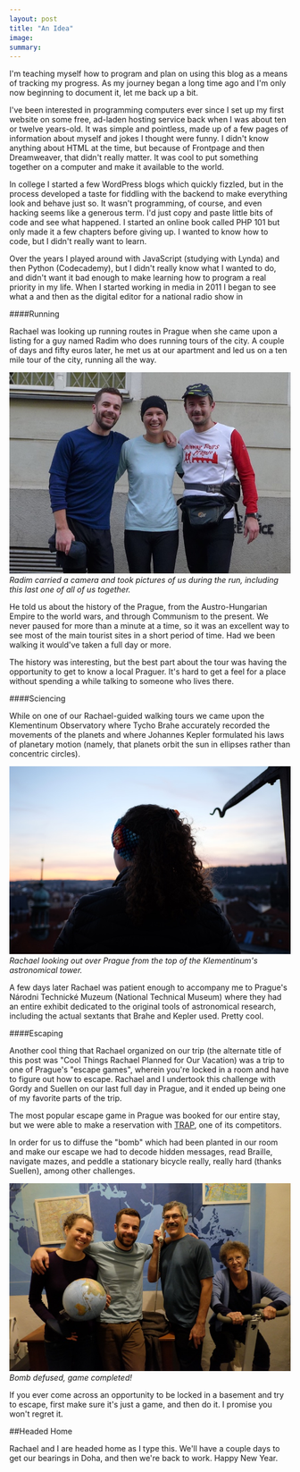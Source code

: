 ```yaml
---
layout: post
title: "An Idea"
image: 
summary:
---
```


I'm teaching myself how to program and plan on using this blog as a means of tracking my progress. As my journey began a long time ago and I'm only now beginning to document it, let me back up a bit.

I've been interested in programming computers ever since I set up my first website on some free, ad-laden hosting service back when I was about ten or twelve years-old. It was simple and pointless, made up of a few pages of information about myself and jokes I thought were funny. I didn't know anything about HTML at the time, but because of Frontpage and then Dreamweaver, that didn't really matter. It was cool to put something together on a computer and make it available to the world. 

In college I started a few WordPress blogs which quickly fizzled, but in the process developed a taste for fiddling with the backend to make everything look and behave just so. It wasn't programming, of course, and even hacking seems like a generous term. I'd just copy and paste little bits of code and see what happened. I started an online book called PHP 101 but only made it a few chapters before giving up. I wanted to know how to code, but I didn't really want to learn.

Over the years I played around with JavaScript (studying with Lynda) and then Python (Codecademy), but I didn't really know what I wanted to do, and didn't want it bad enough to make learning how to program a real priority in my life. When I started working in media in 2011 I began to see what a and then as the digital editor for a national radio show in 

####Running

Rachael was looking up running routes in Prague when she came upon a listing for a guy named Radim who does running tours of the city. A couple of days and fifty euros later, he met us at our apartment and led us on a ten mile tour of the city, running all the way. 

![me radim and rachael](/images/rachaelalex-840px.JPG)
*Radim carried a camera and took pictures of us during the run, including this last one of all of us together.*

He told us about the history of the Prague, from the Austro-Hungarian Empire to the world wars, and through Communism to the present. We never paused for more than a minute at a time, so it was an excellent way to see most of the main tourist sites in a short period of time. Had we been walking it would've taken a full day or more. 

 The history was interesting, but the best part about the tour was having the opportunity to get to know a local Praguer. It's hard to get a feel for a place without spending a while talking to someone who lives there.

####Sciencing

While on one of our Rachael-guided walking tours we came upon the Klementinum Observatory where Tycho Brahe accurately recorded the movements of the planets and where Johannes Kepler formulated his laws of planetary motion (namely, that planets orbit the sun in ellipses rather than concentric circles).

![rachael looking out from the top of the klementinum tower](/images/DSCF3523-840px.JPG)
*Rachael looking out over Prague from the top of the Klementinum's astronomical tower.*

A few days later Rachael was patient enough to accompany me to Prague's Národni Technické Muzeum (National Technical Museum) where they had an entire exhibit dedicated to the original tools of astronomical research, including the actual sextants that Brahe and Kepler used. Pretty cool. 

####Escaping

Another cool thing that Rachael organized on our trip (the alternate title of this post was "Cool Things Rachael Planned for Our Vacation) was a trip to one of Prague's "escape games", wherein you're locked in a room and have to figure out how to escape. Rachael and I undertook this challenge with Gordy and Suellen on our last full day in Prague, and it ended up being one of my favorite parts of the trip. 

The most popular escape game in Prague was booked for our entire stay, but we were able to make a reservation with [TRAP](http://www.trapprague.com/), one of its competitors. 

In order for us to diffuse the "bomb" which had been planted in our room and make our escape we had to decode hidden messages, read Braille, navigate mazes, and peddle a stationary bicycle really, really hard (thanks Suellen), among other challenges. 

![all of us after the game](/images/DSCF3622-840px.JPG)
*Bomb defused, game completed!*

If you ever come across an opportunity to be locked in a basement and try to escape, first make sure it's just a game, and then do it. I promise you won't regret it. 

##Headed Home

Rachael and I are headed home as I type this. We'll have a couple days to get our bearings in Doha, and then we're back to work. Happy New Year.